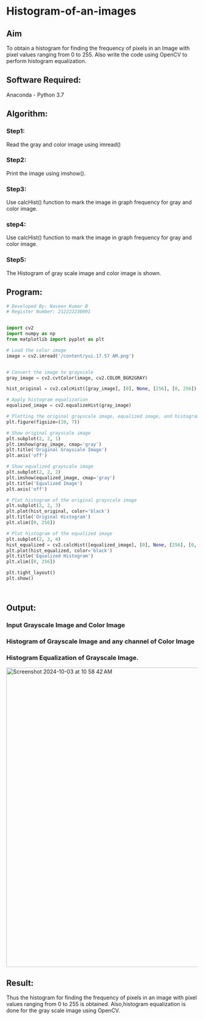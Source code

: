 # Histogram-of-an-images
## Aim
To obtain a histogram for finding the frequency of pixels in an Image with pixel values ranging from 0 to 255. Also write the code using OpenCV to perform histogram equalization.

## Software Required:
Anaconda - Python 3.7

## Algorithm:
### Step1:
Read the gray and color image using imread()

### Step2:
Print the image using imshow().



### Step3:
Use calcHist() function to mark the image in graph frequency for gray and color image.

### step4:
Use calcHist() function to mark the image in graph frequency for gray and color image.

### Step5:
The Histogram of gray scale image and color image is shown.


## Program:
```python
# Developed By: Naveen Kumar B
# Register Number: 212222230091


import cv2
import numpy as np
from matplotlib import pyplot as plt

# Load the color image
image = cv2.imread('/content/yui.17.57 AM.png')


# Convert the image to grayscale
gray_image = cv2.cvtColor(image, cv2.COLOR_BGR2GRAY)

hist_original = cv2.calcHist([gray_image], [0], None, [256], [0, 256])

# Apply histogram equalization
equalized_image = cv2.equalizeHist(gray_image)

# Plotting the original grayscale image, equalized image, and histograms
plt.figure(figsize=(10, 7))

# Show original grayscale image
plt.subplot(2, 2, 1)
plt.imshow(gray_image, cmap='gray')
plt.title('Original Grayscale Image')
plt.axis('off')

# Show equalized grayscale image
plt.subplot(2, 2, 2)
plt.imshow(equalized_image, cmap='gray')
plt.title('Equalized Image')
plt.axis('off')

# Plot histogram of the original grayscale image
plt.subplot(2, 2, 3)
plt.plot(hist_original, color='black')
plt.title('Original Histogram')
plt.xlim([0, 256])

# Plot histogram of the equalized image
plt.subplot(2, 2, 4)
hist_equalized = cv2.calcHist([equalized_image], [0], None, [256], [0, 256])
plt.plot(hist_equalized, color='black')
plt.title('Equalized Histogram')
plt.xlim([0, 256])

plt.tight_layout()
plt.show()




```
## Output:
### Input Grayscale Image and Color Image
### Histogram of Grayscale Image and any channel of Color Image
### Histogram Equalization of Grayscale Image.

<img width="789" alt="Screenshot 2024-10-03 at 10 58 42 AM" src="https://github.com/user-attachments/assets/5a63e902-4ee0-457f-ba30-bacd56b5f885">





## Result: 
Thus the histogram for finding the frequency of pixels in an image with pixel values ranging from 0 to 255 is obtained. Also,histogram equalization is done for the gray scale image using OpenCV.
